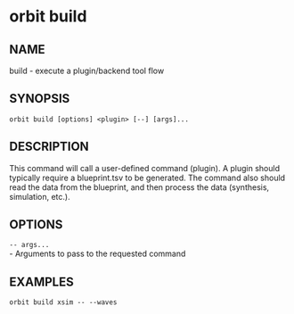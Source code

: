 # __orbit build__

## __NAME__

build - execute a plugin/backend tool flow

## __SYNOPSIS__

```
orbit build [options] <plugin> [--] [args]...
```

## __DESCRIPTION__

This command will call a user-defined command (plugin). A plugin should
typically require a blueprint.tsv to be generated. The command also
should read the data from the blueprint, and then process the data 
(synthesis, simulation, etc.).

## __OPTIONS__

`-- args...`  
    - Arguments to pass to the requested command

## __EXAMPLES__

```
orbit build xsim -- --waves
```
